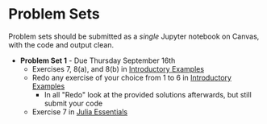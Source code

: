 # Problem Sets

Problem sets should be submitted as a *single* Jupyter notebook on Canvas, with the code and output clean.
- **Problem Set 1** - Due Thursday September 16th
  - Exercises 7, 8(a), and 8(b) in [Introductory Examples](https://lectures.quantecon.org/jl/getting_started_julia/julia_by_example.html)
  - Redo any exercise of your choice from 1 to 6 in [Introductory Examples](https://lectures.quantecon.org/jl/getting_started_julia/julia_by_example.html)
    - In all "Redo" look at the provided solutions afterwards, but still submit your code
  - Exercise 7 in [Julia Essentials](https://lectures.quantecon.org/jl/getting_started_julia/julia_essentials.html)

<!-- - **Problem Set 2** - Due Thursday September 24th -->
<!--   - Unlike the first assignment, we will start grading this on style and reproducibility rather than just on whether you get the correct numbers.  See the [Digression on Style and Naming](https://lectures.quantecon.org/jl/getting_started_julia/introduction_to_types.html#A-Digression-on-Style-and-Naming) -->
<!--   - Exercises 2, 3, and 4 in [Fundamental Types](https://lectures.quantecon.org/jl/getting_started_julia/fundamental_types.html) -->
<!--   - Exercises 1, 2, and 3 in [Introduction to Types](https://lectures.quantecon.org/jl/getting_started_julia/introduction_to_types.html) -->
<!-- - **Problem Set 3** - Due Thursday October 1st -->
<!--   - Exercises 4, 5, 6 in [Introduction to Types](https://lectures.quantecon.org/jl/getting_started_julia/introduction_to_types.html) -->
<!-- - **Problem Set 4:** Due Thursday, October 8th -->
<!--   - Exercise 1 in [Generic Programming](https://lectures.quantecon.org/jl/more_julia/generic_programming.html) -->
<!--   - Exercise 1 in [Numerical Linear Algebra](https://github.com/ubcecon/ECON622_2019/blob/master/notebooks/numerical_linear_algebra.ipynb) -->
<!--   - Exercises 1a, 1b, 1c  in [Git and Github](https://lectures.quantecon.org/jl/more_julia/version_control.html) -->
<!--     - For the git/github in your ipynb notebook add links to the various PRs or screenshots with some evidence that you executed the steps.  No need to do much about the formatting -->
<!--     - The easiest is certainly if you do all of this with public github repos, and then you can just provide links to the "evidence" -->
<!-- - **Problem Set 5:** Due Thursday, October 22nd -->
<!--   - Exercise 1 in [Testing and Packages](https://julia.quantecon.org/more_julia/testing.html) also consider doing exercise 2, which is watching a video, perhaps first -->
<!-- - **Problem Set 6:** Due Thursday, October 29th -->
<!--   - Complete one of the exercises from [optimization algorithms](https://schrimpf.github.io/AnimatedOptimization.jl/exercises/) Turn in a link to a public git repo containing your work (preferred) or a jupyter notebook. -->
<!-- - **Problem Set 7:** Due Thursday, November 5th : either   -->
<!--   a) Work on one of the issues in [GMMInference.jl](https://github.com/schrimpf/GMMInference.jl/issues).  -->
<!--     - If you have a GMM model you're interested in, Issue #7 would be a good choice -->
<!--     - If you are interested in econometric theory, issues #5 and the second bullet of #8 are good and will require some research -->
<!--     - If you like thinking about code organization and package design, #2, #6, or #10 are relevant -->
<!--     - As with the previous assignment, you need not complete the task; make whatever progress you can in 6 hours or so. If you want your work to be added to the repository, either make a pull request or say so on whatever you turn in.  -->

<!--   or  -->
<!--   b) Contribute to another Julia package. This can be something modest like clarifying documentation, improving tests, or even creating an issue reporting a bug or thoughtfully requesting a feature. Check with me if you're unsure whether your plan is appropriate. -->
<!-- - **Problem Set 8:** Due Thursday, November 19th -->
<!--   - Improve the performance of a piece of code. Take some code from a package, previous assignment, or lecture and attempt to improve its performance. Include benchmarks of the initial version and your modified version. Briefly describe the things you tried.  -->
